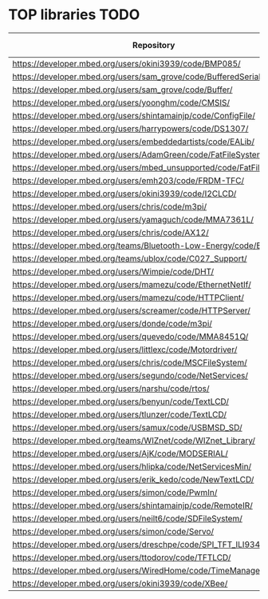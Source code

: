 # TOP libraries TODO

Repository | Manifest | PIO-Library
-----------|----------|------------
https://developer.mbed.org/users/okini3939/code/BMP085/ | configs/mbed/BMP085_Sugakoubou.json | 
https://developer.mbed.org/users/sam_grove/code/BufferedSerial/ | configs/mbed/BufferedSerial_SamGrove.json | 
https://developer.mbed.org/users/sam_grove/code/Buffer/ | configs/mbed/Buffer_SamGrove.json | 
https://developer.mbed.org/users/yoonghm/code/CMSIS/ | configs/mbed/CMSIS_HMYoong.json | 
https://developer.mbed.org/users/shintamainjp/code/ConfigFile/ | configs/mbed/ConfigFile_ShinichiroNakamura.json | 
https://developer.mbed.org/users/harrypowers/code/DS1307/ | configs/mbed/DS1307_PhilipSmith.json | 
https://developer.mbed.org/users/embeddedartists/code/EALib/ | configs/mbed/EALib_EmbeddedArtistsAB.json | 
https://developer.mbed.org/users/AdamGreen/code/FatFileSystem/ | configs/mbed/FatFileSystem_AdamGreen.json | 
https://developer.mbed.org/users/mbed_unsupported/code/FatFileSystem/ | configs/mbed/FatFileSystem_mbedunsupported.json | 
https://developer.mbed.org/users/emh203/code/FRDM-TFC/ | configs/mbed/FRDMTFC_EliHughes.json | 
https://developer.mbed.org/users/okini3939/code/I2CLCD/ | configs/mbed/I2CLCD_Sugakoubou.json | 
https://developer.mbed.org/users/chris/code/m3pi/ | configs/mbed/m3pi_ChrisStyles.json | 
https://developer.mbed.org/users/yamaguch/code/MMA7361L/ | configs/mbed/MMA7361L_HiroshiYamaguchi.json | 
https://developer.mbed.org/users/chris/code/AX12/ | configs/mbed/moderation/AX12_ChrisStyles.json | 
https://developer.mbed.org/teams/Bluetooth-Low-Energy/code/BLE_API/ | configs/mbed/moderation/BLE_API_BluetoothLowEnergy.json | 
https://developer.mbed.org/teams/ublox/code/C027_Support/ | configs/mbed/moderation/C027_Support_ublox.json | 
https://developer.mbed.org/users/Wimpie/code/DHT/ | configs/mbed/moderation/DHT_WimDeRoeve.json | 
https://developer.mbed.org/users/mamezu/code/EthernetNetIf/ | configs/mbed/moderation/EthernetNetIf_masaharu.json | 
https://developer.mbed.org/users/mamezu/code/HTTPClient/ | configs/mbed/moderation/HTTPClient_masaharu.json | 
https://developer.mbed.org/users/screamer/code/HTTPServer/ | configs/mbed/moderation/HTTPServer_MihailStoyanov.json | 
https://developer.mbed.org/users/donde/code/m3pi/ | configs/mbed/moderation/m3pi_DonDeGregori.json | 
https://developer.mbed.org/users/quevedo/code/MMA8451Q/ | configs/mbed/moderation/MMA8451Q_AntonioQuevedo.json | 
https://developer.mbed.org/users/littlexc/code/Motordriver/ | configs/mbed/moderation/Motordriver_ChristopherHasler.json | 
https://developer.mbed.org/users/chris/code/MSCFileSystem/ | configs/mbed/moderation/MSCFileSystem_ChrisStyles.json | 
https://developer.mbed.org/users/segundo/code/NetServices/ | configs/mbed/moderation/NetServices_SegundoEquipo.json | 
https://developer.mbed.org/users/narshu/code/rtos/ | configs/mbed/moderation/rtos_ShutoNaruse.json | 
https://developer.mbed.org/users/benyun/code/TextLCD/ | configs/mbed/moderation/TextLCD_benyun.json | 
https://developer.mbed.org/users/tlunzer/code/TextLCD/ | configs/mbed/moderation/TextLCD_ThomasLunzer.json | 
https://developer.mbed.org/users/samux/code/USBMSD_SD/ | configs/mbed/moderation/USBMSD_SD_SamuelMokrani.json | 
https://developer.mbed.org/teams/WIZnet/code/WIZnet_Library/ | configs/mbed/moderation/WIZnet_Library_WIZnet.json | 
https://developer.mbed.org/users/AjK/code/MODSERIAL/ | configs/mbed/MODSERIAL_AndyKirkham.json | 
https://developer.mbed.org/users/hlipka/code/NetServicesMin/ | configs/mbed/NetServicesMin_HendrikLipka.json | 
https://developer.mbed.org/users/erik_kedo/code/NewTextLCD/ | configs/mbed/NewTextLCD_ErikKerger.json | 
https://developer.mbed.org/users/simon/code/PwmIn/ | configs/mbed/PwmIn_SimonFord.json | 
https://developer.mbed.org/users/shintamainjp/code/RemoteIR/ | configs/mbed/RemoteIR_ShinichiroNakamura.json | 
https://developer.mbed.org/users/neilt6/code/SDFileSystem/ | configs/mbed/SDFileSystem_NeilThiessen.json | 
https://developer.mbed.org/users/simon/code/Servo/ | configs/mbed/Servo_SimonFord.json | 
https://developer.mbed.org/users/dreschpe/code/SPI_TFT_ILI9341/ | configs/mbed/SPI_TFT_ILI9341_PeterDrescher.json | 
https://developer.mbed.org/users/ttodorov/code/TFTLCD/ | configs/mbed/TFTLCD_TodorTodorov.json | 
https://developer.mbed.org/users/WiredHome/code/TimeManagement/ | configs/mbed/TimeManagement_DavidSmart.json | 
https://developer.mbed.org/users/okini3939/code/XBee/ | configs/mbed/XBee_Sugakoubou.json | 
